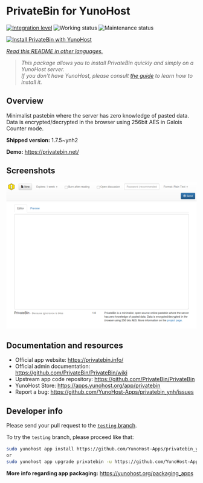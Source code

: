 <!--
N.B.: This README was automatically generated by <https://github.com/YunoHost/apps/tree/master/tools/readme_generator>
It shall NOT be edited by hand.
-->

# PrivateBin for YunoHost

[![Integration level](https://apps.yunohost.org/badge/integration/privatebin)](https://ci-apps.yunohost.org/ci/apps/privatebin/)
![Working status](https://apps.yunohost.org/badge/state/privatebin)
![Maintenance status](https://apps.yunohost.org/badge/maintained/privatebin)

[![Install PrivateBin with YunoHost](https://install-app.yunohost.org/install-with-yunohost.svg)](https://install-app.yunohost.org/?app=privatebin)

*[Read this README in other languages.](./ALL_README.md)*

> *This package allows you to install PrivateBin quickly and simply on a YunoHost server.*  
> *If you don't have YunoHost, please consult [the guide](https://yunohost.org/install) to learn how to install it.*

## Overview

Minimalist pastebin where the server has zero knowledge of pasted data. Data is encrypted/decrypted in the browser using 256bit AES in Galois Counter mode.


**Shipped version:** 1.7.5~ynh2

**Demo:** <https://privatebin.net/>

## Screenshots

![Screenshot of PrivateBin](./doc/screenshots/bootstrap.png)

## Documentation and resources

- Official app website: <https://privatebin.info/>
- Official admin documentation: <https://github.com/PrivateBin/PrivateBin/wiki>
- Upstream app code repository: <https://github.com/PrivateBin/PrivateBin>
- YunoHost Store: <https://apps.yunohost.org/app/privatebin>
- Report a bug: <https://github.com/YunoHost-Apps/privatebin_ynh/issues>

## Developer info

Please send your pull request to the [`testing` branch](https://github.com/YunoHost-Apps/privatebin_ynh/tree/testing).

To try the `testing` branch, please proceed like that:

```bash
sudo yunohost app install https://github.com/YunoHost-Apps/privatebin_ynh/tree/testing --debug
or
sudo yunohost app upgrade privatebin -u https://github.com/YunoHost-Apps/privatebin_ynh/tree/testing --debug
```

**More info regarding app packaging:** <https://yunohost.org/packaging_apps>
